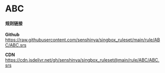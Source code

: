 # ABC

#### 规则链接

**Github**
https://raw.githubusercontent.com/senshinya/singbox_ruleset/main/rule/ABC/ABC.srs

**CDN**
https://cdn.jsdelivr.net/gh/senshinya/singbox_ruleset@main/rule/ABC/ABC.srs